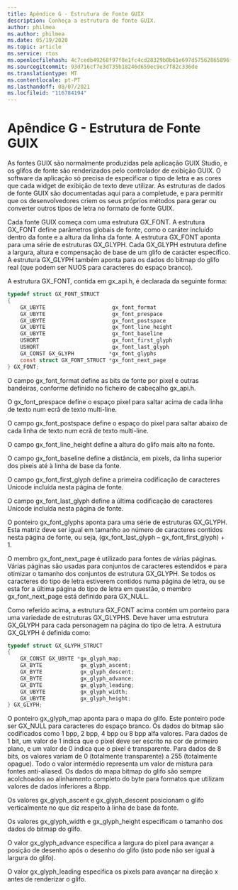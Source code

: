 ```yaml
---
title: Apêndice G - Estrutura de Fonte GUIX
description: Conheça a estrutura de fonte GUIX.
author: philmea
ms.author: philmea
ms.date: 05/19/2020
ms.topic: article
ms.service: rtos
ms.openlocfilehash: 4c7cedb49268f97f8e1fc4cd28329b0b61e697d57562865896f0502bdd1d45f1
ms.sourcegitcommit: 93d716cf7e3d735b18246d659ec9ec7f82c336de
ms.translationtype: MT
ms.contentlocale: pt-PT
ms.lasthandoff: 08/07/2021
ms.locfileid: "116784194"
---
```

# <a name="appendix-g---guix-font-structure"></a>Apêndice G - Estrutura de Fonte GUIX

As fontes GUIX são normalmente produzidas pela aplicação GUIX Studio, e os glifos de fonte são renderizados pelo controlador de exibição GUIX. O software da aplicação só precisa de especificar o tipo de letra e as cores que cada widget de exibição de texto deve utilizar. As estruturas de dados de fonte GUIX são documentadas aqui para a completude, e para permitir que os desenvolvedores criem os seus próprios métodos para gerar ou converter outros tipos de letra no formato de fonte GUIX.

Cada fonte GUIX começa com uma estrutura GX_FONT. A estrutura GX_FONT define parâmetros globais de fonte, como o caráter incluído dentro da fonte e a altura da linha da fonte. A estrutura GX_FONT aponta para uma série de estruturas GX_GLYPH. Cada GX_GLYPH estrutura define a largura, altura e compensação de base de um glifo de carácter específico. A estrutura GX_GLYPH também aponta para os dados do bitmap do glifo real (que podem ser NUOS para caracteres do espaço branco).

A estrutura GX_FONT, contida em gx_api.h, é declarada da seguinte forma:

```c
typedef struct GX_FONT_STRUCT
{
    GX_UBYTE                     gx_font_format
    GX_UBYTE                     gx_font_prespace
    GX_UBYTE                     gx_font_postspace
    GX_UBYTE                     gx_font_line_height 
    GX_UBYTE                     gx_font_baseline
    USHORT                       gx_font_first_glyph
    USHORT                       gx_font_last_glyph 
    GX_CONST GX_GLYPH           *gx_font_glyphs
    const struct GX_FONT_STRUCT *gx_font_next_page
} GX_FONT;
```

O campo gx_font_format define as bits de fonte por pixel e outras bandeiras, conforme definido no ficheiro de cabeçalho gx_api.h.

O gx_font_prespace define o espaço pixel para saltar acima de cada linha de texto num ecrã de texto multi-line.

O campo gx_font_postspace define o espaço do pixel para saltar abaixo de cada linha de texto num ecrã de texto multi-line.

O campo gx_font_line_height define a altura do glifo mais alto na fonte.

O campo gx_font_baseline define a distância, em pixels, da linha superior dos pixeis até à linha de base da fonte.

O campo gx_font_first_glyph define a primeira codificação de caracteres Unicode incluída nesta página de fonte.

O campo gx_font_last_glyph define a última codificação de caracteres Unicode incluída nesta página de fonte.

O ponteiro gx_font_glyphs aponta para uma série de estruturas GX_GLYPH. Esta matriz deve ser igual em tamanho ao número de caracteres contidos nesta página de fonte, ou seja, (gx_font_last_glyph – gx_font_first_glyph) + 1.

O membro gx_font_next_page é utilizado para fontes de várias páginas. Várias páginas são usadas para conjuntos de caracteres estendidos e para otimizar o tamanho dos conjuntos de estrutura GX_GLYPH. Se todos os caracteres do tipo de letra estiverem contidos numa página de letra, ou se esta for a última página do tipo de letra em questão, o membro gx_font_next_page está definido para GX_NULL.

Como referido acima, a estrutura GX_FONT acima contém um ponteiro para uma variedade de estruturas GX_GLYPHS. Deve haver uma estrutura GX_GLYPH para cada personagem na página do tipo de letra. A estrutura GX_GLYPH é definida como:

```c
typedef struct GX_GLYPH_STRUCT
{
    GX_CONST GX_UBYTE *gx_glyph_map;
    GX_BYTE            gx_glyph_ascent;
    GX_BYTE            gx_glyph_descent;
    GX_BYTE            gx_glyph_advance;
    GX_BYTE            gx_glyph_leading;
    GX_UBYTE           gx_glyph_width;
    GX_UBYTE           gx_glyph_height;
} GX_GLYPH;
```

O ponteiro gx_glyph_map aponta para o mapa do glifo. Este ponteiro pode ser GX_NULL para caracteres do espaço branco. Os dados do bitmap são codificados como 1 bpp, 2 bpp, 4 bpp ou 8 bpp alfa valores. Para dados de 1 bit, um valor de 1 indica que o pixel deve ser escrito na cor de primeiro plano, e um valor de 0 indica que o pixel é transparente. Para dados de 8 bits, os valores variam de 0 (totalmente transparente) a 255 (totalmente opague). Todo o valor intermédio representa um valor de mistura para fontes anti-aliased. Os dados do mapa bitmap do glifo são sempre acolchoados ao alinhamento completo do byte para formatos que utilizam valores de dados inferiores a 8bpp.

Os valores gx_glyph_ascent e gx_glyph_descent posicionam o glifo verticalmente no que diz respeito à linha de base da fonte.

Os valores gx_glyph_width e gx_glyph_height especificam o tamanho dos dados do bitmap do glifo.

O valor gx_glyph_advance especifica a largura do pixel para avançar a posição de desenho após o desenho do glifo (isto pode não ser igual à largura do glifo).

O valor gx_glyph_leading especifica os pixels para avançar na direção x antes de renderizar o glifo.